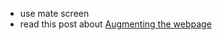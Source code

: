 - use mate screen
- read this post about [Augmenting the webpage](https://medium.com/arjs/augmenting-the-web-page-e893f2d199b8)
